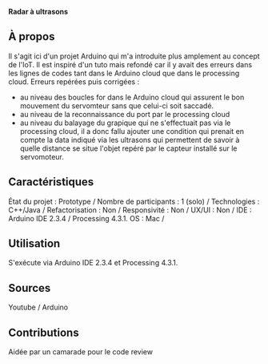 **Radar à ultrasons**

## À propos
Il s'agit ici d'un projet Arduino qui m'a introduite plus amplement au concept de l'IoT. Il est inspiré d'un tuto mais refondé car il y avait des erreurs dans les lignes de codes tant dans le Arduino cloud que
dans le processing cloud. 
Erreurs repérées puis corrigées :
- au niveau des boucles for dans le Arduino cloud qui assurent le bon mouvement du servomteur sans que celui-ci soit saccadé.
- au niveau de la reconnaissance du port par le processing cloud 
- au niveau du balayage du grapique qui ne s'effectuait pas via le processing cloud, il a donc fallu ajouter une condition qui prenait en compte la data indiqué via les ultrasons qui permettent de savoir à quelle distance se situe l'objet repéré par le capteur installé sur le servomoteur.

## Caractéristiques
État du projet : Prototype /
Nombre de participants : 1 (solo) /
Technologies : C++/Java / 
Refactorisation : Non /
Responsivité : Non /
UX/UI : Non /
IDE : Arduino IDE 2.3.4 / Processing 4.3.1.
OS : Mac /

## Utilisation
S'exécute via Arduino IDE 2.3.4 et Processing 4.3.1.

## Sources
Youtube / Arduino 

## Contributions
Aidée par un camarade pour le code review 
